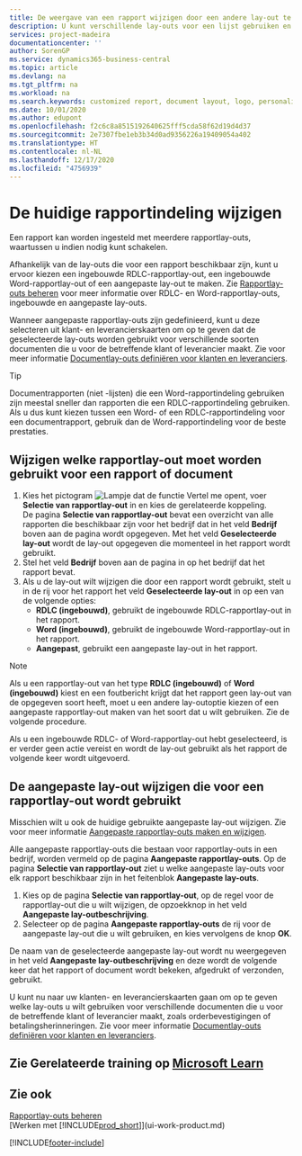 ```yaml
---
title: De weergave van een rapport wijzigen door een andere lay-out te kiezen | Microsoft Docs
description: U kunt verschillende lay-outs voor een lijst gebruiken en schakelen tussen lay-outs om te bepalen hoe een rapport eruitziet.
services: project-madeira
documentationcenter: ''
author: SorenGP
ms.service: dynamics365-business-central
ms.topic: article
ms.devlang: na
ms.tgt_pltfrm: na
ms.workload: na
ms.search.keywords: customized report, document layout, logo, personalize
ms.date: 10/01/2020
ms.author: edupont
ms.openlocfilehash: f2c6c8a8515192640625fff5cda58f62d19d4d37
ms.sourcegitcommit: 2e7307fbe1eb3b34d0ad9356226a19409054a402
ms.translationtype: HT
ms.contentlocale: nl-NL
ms.lasthandoff: 12/17/2020
ms.locfileid: "4756939"
---
```

# <a name="change-the-current-report-layout"></a>De huidige rapportindeling wijzigen
Een rapport kan worden ingesteld met meerdere rapportlay-outs, waartussen u indien nodig kunt schakelen.

Afhankelijk van de lay-outs die voor een rapport beschikbaar zijn, kunt u ervoor kiezen een ingebouwde RDLC-rapportlay-out, een ingebouwde Word-rapportlay-out of een aangepaste lay-out te maken. Zie [Rapportlay-outs beheren](ui-manage-report-layouts.md) voor meer informatie over RDLC- en Word-rapportlay-outs, ingebouwde en aangepaste lay-outs.

Wanneer aangepaste rapportlay-outs zijn gedefinieerd, kunt u deze selecteren uit klant- en leverancierskaarten om op te geven dat de geselecteerde lay-outs worden gebruikt voor verschillende soorten documenten die u voor de betreffende klant of leverancier maakt. Zie voor meer informatie [Documentlay-outs definiëren voor klanten en leveranciers](ui-define-customer-vendor-document-layouts.md).

> [!TIP]  
> Documentrapporten (niet -lijsten) die een Word-rapportindeling gebruiken zijn meestal sneller dan rapporten die een RDLC-rapportindeling gebruiken. Als u dus kunt kiezen tussen een Word- of een RDLC-rapportindeling voor een documentrapport, gebruik dan de Word-rapportindeling voor de beste prestaties.

## <a name="to-change-which-report-layout-to-use-for-a-report-or-document"></a>Wijzigen welke rapportlay-out moet worden gebruikt voor een rapport of document
1. Kies het pictogram ![Lampje dat de functie Vertel me opent](media/ui-search/search_small.png "Vertel me wat u wilt doen"), voer **Selectie van rapportlay-out** in en kies de gerelateerde koppeling.  
   De pagina **Selectie van rapportlay-out** bevat een overzicht van alle rapporten die beschikbaar zijn voor het bedrijf dat in het veld **Bedrijf** boven aan de pagina wordt opgegeven. Met het veld **Geselecteerde lay-out** wordt de lay-out opgegeven die momenteel in het rapport wordt gebruikt.
2. Stel het veld **Bedrijf** boven aan de pagina in op het bedrijf dat het rapport bevat.
3. Als u de lay-out wilt wijzigen die door een rapport wordt gebruikt, stelt u in de rij voor het rapport het veld **Geselecteerde lay-out** in op een van de volgende opties:
   * **RDLC (ingebouwd)**, gebruikt de ingebouwde RDLC-rapportlay-out in het rapport.
   * **Word (ingebouwd)**, gebruikt de ingebouwde Word-rapportlay-out in het rapport.
   * **Aangepast**, gebruikt een aangepaste lay-out in het rapport.  

> [!NOTE]
> Als u een rapportlay-out van het type **RDLC (ingebouwd)** of **Word (ingebouwd)** kiest en een foutbericht krijgt dat het rapport geen lay-out van de opgegeven soort heeft, moet u een andere lay-outoptie kiezen of een aangepaste rapportlay-out maken van het soort dat u wilt gebruiken. Zie de volgende procedure.

Als u een ingebouwde RDLC- of Word-rapportlay-out hebt geselecteerd, is er verder geen actie vereist en wordt de lay-out gebruikt als het rapport de volgende keer wordt uitgevoerd.

## <a name="to-change-the-custom-layout-to-use-for-a-report-layout"></a>De aangepaste lay-out wijzigen die voor een rapportlay-out wordt gebruikt
Misschien wilt u ook de huidige gebruikte aangepaste lay-out wijzigen. Zie voor meer informatie [Aangepaste rapportlay-outs maken en wijzigen](ui-how-create-custom-report-layout.md).

Alle aangepaste rapportlay-outs die bestaan voor rapportlay-outs in een bedrijf, worden vermeld op de pagina **Aangepaste rapportlay-outs**. Op de pagina **Selectie van rapportlay-out** ziet u welke aangepaste lay-outs voor elk rapport beschikbaar zijn in het feitenblok **Aangepaste lay-outs**.

1. Kies op de pagina **Selectie van rapportlay-out**, op de regel voor de rapportlay-out die u wilt wijzigen, de opzoekknop in het veld **Aangepaste lay-outbeschrijving**.
2. Selecteer op de pagina **Aangepaste rapportlay-outs** de rij voor de aangepaste lay-out die u wilt gebruiken, en kies vervolgens de knop **OK**.

De naam van de geselecteerde aangepaste lay-out wordt nu weergegeven in het veld **Aangepaste lay-outbeschrijving** en deze wordt de volgende keer dat het rapport of document wordt bekeken, afgedrukt of verzonden, gebruikt.

U kunt nu naar uw klanten- en leverancierskaarten gaan om op te geven welke lay-outs u wilt gebruiken voor verschillende documenten die u voor de betreffende klant of leverancier maakt, zoals orderbevestigingen of betalingsherinneringen. Zie voor meer informatie [Documentlay-outs definiëren voor klanten en leveranciers](ui-define-customer-vendor-document-layouts.md).

## <a name="see-related-training-at-microsoft-learn"></a>Zie Gerelateerde training op [Microsoft Learn](/learn/modules/change-documents-dynamics-365-business-central/index)

## <a name="see-also"></a>Zie ook
[Rapportlay-outs beheren](ui-manage-report-layouts.md)  
[Werken met [!INCLUDE[prod_short](includes/prod_short.md)]](ui-work-product.md)


[!INCLUDE[footer-include](includes/footer-banner.md)]